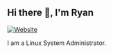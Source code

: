 ## Hi there 👋, I'm Ryan

[![Website](https://img.shields.io/website?label=ryanrizky.com&style=for-the-badge&url=https%3A%2F%2Fryanrizky.com)](https://ryanrizky.com)


I am a Linux System Administrator.

